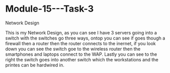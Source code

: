 # Module-15---Task-3
Network Design


This is my Network Design, as you can see I have 3 servers going into a switch with the switches go three ways, ontop you can see if goes though a firewall then a router 
then the router connects to the inernet, if you look down you can see the switch goe to the wireless router then the smartphones and laptops connect to the WAP.
Lastly you can see to the right the switch goes into another switch which the workstations and the printes can be hardwired in. 
